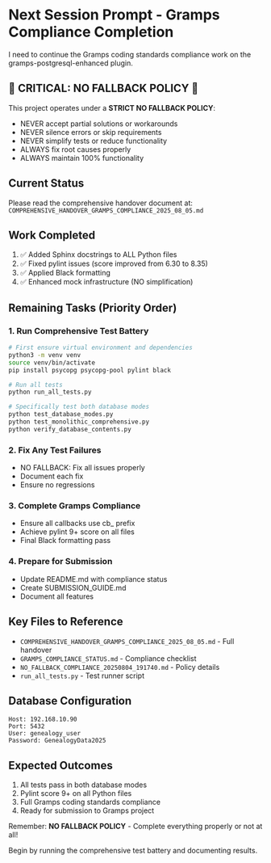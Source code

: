 # Next Session Prompt - Gramps Compliance Completion

I need to continue the Gramps coding standards compliance work on the gramps-postgresql-enhanced plugin. 

## 🚨 CRITICAL: NO FALLBACK POLICY 🚨
This project operates under a **STRICT NO FALLBACK POLICY**:
- NEVER accept partial solutions or workarounds
- NEVER silence errors or skip requirements
- NEVER simplify tests or reduce functionality
- ALWAYS fix root causes properly
- ALWAYS maintain 100% functionality

## Current Status
Please read the comprehensive handover document at:
`COMPREHENSIVE_HANDOVER_GRAMPS_COMPLIANCE_2025_08_05.md`

## Work Completed
1. ✅ Added Sphinx docstrings to ALL Python files
2. ✅ Fixed pylint issues (score improved from 6.30 to 8.35)
3. ✅ Applied Black formatting
4. ✅ Enhanced mock infrastructure (NO simplification)

## Remaining Tasks (Priority Order)

### 1. Run Comprehensive Test Battery
```bash
# First ensure virtual environment and dependencies
python3 -m venv venv
source venv/bin/activate
pip install psycopg psycopg-pool pylint black

# Run all tests
python run_all_tests.py

# Specifically test both database modes
python test_database_modes.py
python test_monolithic_comprehensive.py
python verify_database_contents.py
```

### 2. Fix Any Test Failures
- NO FALLBACK: Fix all issues properly
- Document each fix
- Ensure no regressions

### 3. Complete Gramps Compliance
- Ensure all callbacks use cb_ prefix
- Achieve pylint 9+ score on all files
- Final Black formatting pass

### 4. Prepare for Submission
- Update README.md with compliance status
- Create SUBMISSION_GUIDE.md
- Document all features

## Key Files to Reference
- `COMPREHENSIVE_HANDOVER_GRAMPS_COMPLIANCE_2025_08_05.md` - Full handover
- `GRAMPS_COMPLIANCE_STATUS.md` - Compliance checklist
- `NO_FALLBACK_COMPLIANCE_20250804_191740.md` - Policy details
- `run_all_tests.py` - Test runner script

## Database Configuration
```
Host: 192.168.10.90
Port: 5432
User: genealogy_user
Password: GenealogyData2025
```

## Expected Outcomes
1. All tests pass in both database modes
2. Pylint score 9+ on all Python files
3. Full Gramps coding standards compliance
4. Ready for submission to Gramps project

Remember: **NO FALLBACK POLICY** - Complete everything properly or not at all!

Begin by running the comprehensive test battery and documenting results.
